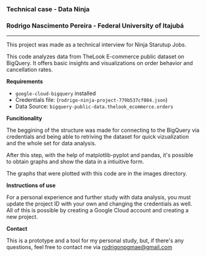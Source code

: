 ### Technical case - Data Ninja 
### Rodrigo Nascimento Pereira - Federal University of Itajubá

---

This project was made as a technical interview for Ninja Starutup Jobs.

This code analyzes data from TheLook E-commerce public dataset on BigQuery. It offers basic insights and visualizations on order behavior and cancellation rates.

**Requirements**

- `google-cloud-bigquery` installed
- Credentials file: (`rodrigo-ninja-project-779b537cf084.json`)
- Data Source: `bigquery-public-data.thelook_ecommerce.orders`

**Funcitionality**

The beggining of the structure was made for connecting to the BigQuery via credentials and being able to retriving the dataset for quick vizualization and the whole set for data analysis.

After this step, with the help of matplotlib-pyplot and pandas, it's possible to obtain graphs and show the data in a intiuitive form.

The graphs that were plotted with this code are in the images directory.

**Instructions of use**

For a personal experience and further study with data analysis, you must update the project ID with your own and changing the credentials as well. All of this is possible by creating a Google Cloud account and creating a new project.

**Contact**

This is a prototype and a tool for my personal study, but, if there's any questions, feel free to contact me via rodrigonpgmae@gmail.com
